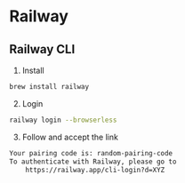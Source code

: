 # Railway

## Railway CLI
1. Install 
```sh
brew install railway
```
2. Login 
```sh
railway login --browserless
```
3. Follow and accept the link
```sh
Your pairing code is: random-pairing-code
To authenticate with Railway, please go to
    https://railway.app/cli-login?d=XYZ
```

